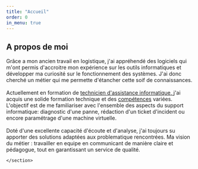 ```yaml
---
title: "Accueil"
order: 0
in_menu: true
---
```

<section class="about">
       <h2> A propos de moi </h2>
       <p>Grâce a mon ancien travail en logistique, j'ai appréhendé des logiciels qui m'ont permis d'accroitre mon expérience sur les outils informatiques et développer ma curiosité sur le fonctionnement des systèmes.
            J'ai donc cherché un métier qui me permette d'étancher cette soif de connaissances.
        <br>
        <br>Actuellement en formation de <a href="https://www.francecompetences.fr/recherche/rncp/37681/">technicien d'assistance informatique, </a> j'ai acquis une solide formation technique et des <a href="https://chevaliertai.github.io/site_vitrine/competences.html">compétences</a> variées.
           L'objectif est de me familiariser avec l'ensemble des aspects du support informatique: diagnostic d'une panne, rédaction d'un ticket d'incident ou encore paramétrage d'une machine virtuelle.
        <br>
        <br>Doté d'une excellente capacité d'écoute et d'analyse, j'ai toujours su apporter des solutions adaptées aux problematique rencontrées.
             Ma vision du métier : travailler en equipe en communicant de manière claire et pédagogue, tout en garantissant un service de qualité.</p>
        
    </section> 